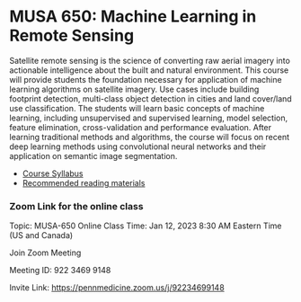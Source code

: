 # MUSA 650: Machine Learning in Remote Sensing

Satellite remote sensing is the science of converting raw aerial imagery into actionable intelligence about the built and natural environment. This course will provide students the foundation necessary for application of machine learning algorithms on satellite imagery. Use cases include building footprint detection, multi-class object detection in cities and land cover/land use classification. The students will learn basic concepts of machine learning, including unsupervised and supervised learning, model selection, feature elimination, cross-validation and performance evaluation. After learning traditional methods and algorithms, the course will focus on recent deep learning methods using convolutional neural networks and their application on semantic image segmentation.

- [Course Syllabus](MUSA650_Syllabus.md)
- [Recommended reading materials](ReadingMaterials.md)

### Zoom Link for the online class
Topic:  MUSA-650 Online Class
Time:   Jan 12, 2023 8:30 AM Eastern Time (US and Canada)

Join Zoom Meeting

Meeting ID: 922 3469 9148

Invite Link: https://pennmedicine.zoom.us/j/92234699148

